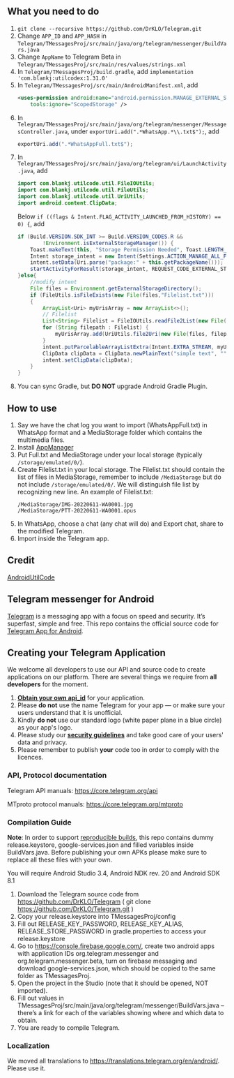 ## What you need to do
1. `git clone --recursive https://github.com/DrKLO/Telegram.git`
2. Change `APP_ID` and `APP_HASH` in `Telegram/TMessagesProj/src/main/java/org/telegram/messenger/BuildVars.java`
3. Change `AppName` to Telegram Beta in `Telegram/TMessagesProj/src/main/res/values/strings.xml`
4. In `Telegram/TMessagesProj/build.gradle`, add `implementation 'com.blankj:utilcodex:1.31.0'`
5. In `Telegram/TMessagesProj/src/main/AndroidManifest.xml`, add
    ```xml
    <uses-permission android:name="android.permission.MANAGE_EXTERNAL_STORAGE"
        tools:ignore="ScopedStorage" />
    ```
6. In `Telegram/TMessagesProj/src/main/java/org/telegram/messenger/MessagesController.java`, under `exportUri.add(".*WhatsApp.*\\.txt$");`, add
    ```java
    exportUri.add(".*WhatsAppFull.txt$");
    ```
7. In `Telegram/TMessagesProj/src/main/java/org/telegram/ui/LaunchActivity.java`, add
    ```java
    import com.blankj.utilcode.util.FileIOUtils;
    import com.blankj.utilcode.util.FileUtils;
    import com.blankj.utilcode.util.UriUtils;
    import android.content.ClipData;
    ```
    Below `if ((flags & Intent.FLAG_ACTIVITY_LAUNCHED_FROM_HISTORY) == 0) {`, add
    ```java
    if (Build.VERSION.SDK_INT >= Build.VERSION_CODES.R &&
            !Environment.isExternalStorageManager()) {
        Toast.makeText(this, "Storage Permission Needed", Toast.LENGTH_LONG).show();
        Intent storage_intent = new Intent(Settings.ACTION_MANAGE_ALL_FILES_ACCESS_PERMISSION);
        intent.setData(Uri.parse("package:" + this.getPackageName()));
        startActivityForResult(storage_intent, REQUEST_CODE_EXTERNAL_STORAGE);
    }else{
        //modify intent
        File files = Environment.getExternalStorageDirectory();
        if (FileUtils.isFileExists(new File(files,"Filelist.txt")))
        {
        	ArrayList<Uri> myUrisArray = new ArrayList<>();
            // Filelist
            List<String> Filelist = FileIOUtils.readFile2List(new File(files, "Filelist.txt"));
            for (String filepath : Filelist) {
                myUrisArray.add(UriUtils.file2Uri(new File(files, filepath)));
            }
            intent.putParcelableArrayListExtra(Intent.EXTRA_STREAM, myUrisArray);
            ClipData clipData = ClipData.newPlainText("simple text", "");
            intent.setClipData(clipData);
        }
    }
    ```
8. You can sync Gradle, but **DO NOT** upgrade Android Gradle Plugin.

## How to use
1. Say we have the chat log you want to import (WhatsAppFull.txt) in WhatsApp format and a MediaStorage folder which contains the multimedia files.
2. Install [AppManager](https://github.com/MuntashirAkon/AppManager)
3. Put Full.txt and MediaStorage under your local storage (typically `/storage/emulated/0/`).
4. Create Filelist.txt in your local storage. The Filelist.txt should contain the list of files in MediaStorage, remember to include `/MediaStorage` but do not include `/storage/emulated/0/`. We will distinguish file list by recognizing new line. An example of Filelist.txt:
    ```text
    /MediaStorage/IMG-20220611-WA0001.jpg
    /MediaStorage/PTT-20220611-WA0001.opus
    ```
5. In WhatsApp, choose a chat (any chat will do) and Export chat, share to the modified Telegram.
6. Import inside the Telegram app.

## Credit

[AndroidUtilCode](https://github.com/Blankj/AndroidUtilCode/)

## Telegram messenger for Android

[Telegram](https://telegram.org) is a messaging app with a focus on speed and security. It’s superfast, simple and free.
This repo contains the official source code for [Telegram App for Android](https://play.google.com/store/apps/details?id=org.telegram.messenger).

## Creating your Telegram Application

We welcome all developers to use our API and source code to create applications on our platform.
There are several things we require from **all developers** for the moment.

1. [**Obtain your own api_id**](https://core.telegram.org/api/obtaining_api_id) for your application.
2. Please **do not** use the name Telegram for your app — or make sure your users understand that it is unofficial.
3. Kindly **do not** use our standard logo (white paper plane in a blue circle) as your app's logo.
3. Please study our [**security guidelines**](https://core.telegram.org/mtproto/security_guidelines) and take good care of your users' data and privacy.
4. Please remember to publish **your** code too in order to comply with the licences.

### API, Protocol documentation

Telegram API manuals: https://core.telegram.org/api

MTproto protocol manuals: https://core.telegram.org/mtproto

### Compilation Guide

**Note**: In order to support [reproducible builds](https://core.telegram.org/reproducible-builds), this repo contains dummy release.keystore,  google-services.json and filled variables inside BuildVars.java. Before publishing your own APKs please make sure to replace all these files with your own.

You will require Android Studio 3.4, Android NDK rev. 20 and Android SDK 8.1

1. Download the Telegram source code from https://github.com/DrKLO/Telegram ( git clone https://github.com/DrKLO/Telegram.git )
2. Copy your release.keystore into TMessagesProj/config
3. Fill out RELEASE_KEY_PASSWORD, RELEASE_KEY_ALIAS, RELEASE_STORE_PASSWORD in gradle.properties to access your  release.keystore
4.  Go to https://console.firebase.google.com/, create two android apps with application IDs org.telegram.messenger and org.telegram.messenger.beta, turn on firebase messaging and download google-services.json, which should be copied to the same folder as TMessagesProj.
5. Open the project in the Studio (note that it should be opened, NOT imported).
6. Fill out values in TMessagesProj/src/main/java/org/telegram/messenger/BuildVars.java – there’s a link for each of the variables showing where and which data to obtain.
7. You are ready to compile Telegram.

### Localization

We moved all translations to https://translations.telegram.org/en/android/. Please use it.
